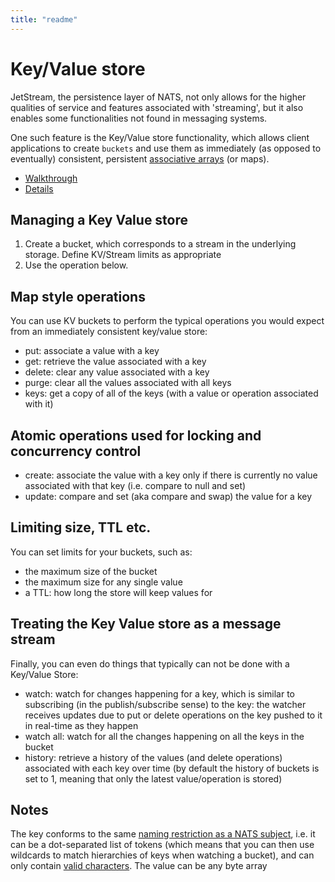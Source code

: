 ```yaml
---
title: "readme"
---
```

# Key/Value store

JetStream, the persistence layer of NATS, not only allows for the higher qualities of service and features associated with 'streaming', but it also enables some functionalities not found in messaging systems.

One such feature is the Key/Value store functionality, which allows client applications to create `buckets` and use them as immediately (as opposed to eventually) consistent, persistent [associative arrays](https://en.wikipedia.org/wiki/Associative_array) (or maps).

* [Walkthrough](kv_walkthrough.md)
* [Details](../../../using-nats/developing-with-nats/js/kv.md)

## Managing a Key Value store
1. Create a bucket, which corresponds to a stream in the underlying storage. Define KV/Stream limits as appropriate
2. Use the operation below.

## Map style operations
You can use KV buckets to perform the typical operations you would expect from an immediately consistent key/value store:

* put: associate a value with a key
* get: retrieve the value associated with a key
* delete: clear any value associated with a key
* purge: clear all the values associated with all keys
* keys: get a copy of all of the keys (with a value or operation associated with it)

## Atomic operations used for locking and concurrency control
* create: associate the value with a key only if there is currently no value associated with that key (i.e. compare to null and set)
* update: compare and set (aka compare and swap) the value for a key

## Limiting size, TTL etc.
You can set limits for your buckets, such as:

* the maximum size of the bucket
* the maximum size for any single value
* a TTL: how long the store will keep values for

## Treating the Key Value store as a message stream

Finally, you can even do things that typically can not be done with a Key/Value Store:

* watch: watch for changes happening for a key, which is similar to subscribing (in the publish/subscribe sense) to the key: the watcher receives updates due to put or delete operations on the key pushed to it in real-time as they happen
* watch all: watch for all the changes happening on all the keys in the bucket
* history: retrieve a history of the values (and delete operations) associated with each key over time (by default the history of buckets is set to 1, meaning that only the latest value/operation is stored)

## Notes

The key conforms to the same [naming restriction as a NATS subject](../../subjects.md), i.e. it can be a dot-separated list of tokens (which means that you can then use wildcards to match hierarchies of keys when watching a bucket), and can only contain [valid characters](../../../nats-concepts/subjects.md#characters-allowed-for-subject-names). The value can be any byte array
